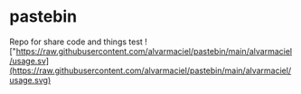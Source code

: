 # pastebin
Repo for share code and things
test
!["https://raw.githubusercontent.com/alvarmaciel/pastebin/main/alvarmaciel/usage.sv](https://raw.githubusercontent.com/alvarmaciel/pastebin/main/alvarmaciel/usage.svg)
